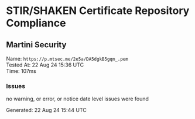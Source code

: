 # STIR/SHAKEN Certificate Repository Compliance

## Martini Security

Name: `https://p.mtsec.me/2e5a/DA5dgkB5gqm_.pem`\
Tested At: 22 Aug 24 15:36 UTC\
Time: 107ms

### Issues

no warning, or error, or notice date level issues were found

Generated: 22 Aug 24 15:44 UTC
